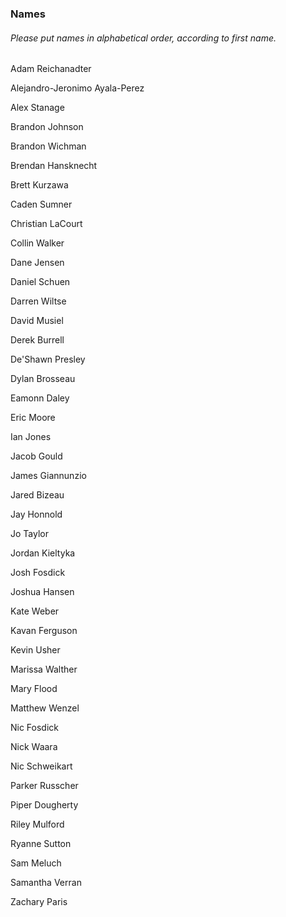 ### Names
###### *Please put names in alphabetical order, according to first name.*

Adam Reichanadter

Alejandro-Jeronimo Ayala-Perez

Alex Stanage

Brandon Johnson

Brandon Wichman

Brendan Hansknecht

Brett Kurzawa

Caden Sumner

Christian LaCourt

Collin Walker

Dane Jensen

Daniel Schuen

Darren Wiltse

David Musiel

Derek Burrell

De'Shawn Presley

Dylan Brosseau

Eamonn Daley

Eric Moore

Ian Jones

Jacob Gould

James Giannunzio

Jared Bizeau

Jay Honnold

Jo Taylor

Jordan Kieltyka

Josh Fosdick

Joshua Hansen

Kate Weber

Kavan Ferguson

Kevin Usher

Marissa Walther

Mary Flood

Matthew Wenzel

Nic Fosdick

Nick Waara

Nic Schweikart

Parker Russcher

Piper Dougherty

Riley Mulford

Ryanne Sutton

Sam Meluch

Samantha Verran

Zachary Paris
